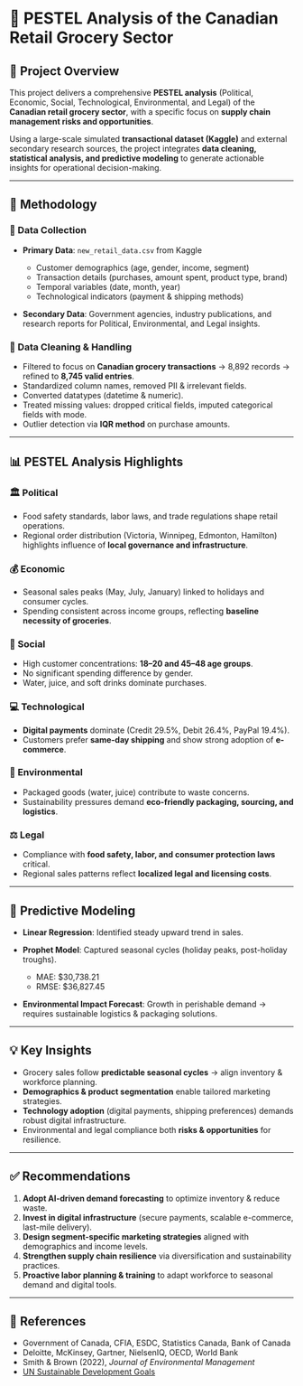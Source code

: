 # 🛒 PESTEL Analysis of the Canadian Retail Grocery Sector

## 📌 Project Overview

This project delivers a comprehensive **PESTEL analysis** (Political, Economic, Social, Technological, Environmental, and Legal) of the **Canadian retail grocery sector**, with a specific focus on **supply chain management risks and opportunities**.

Using a large-scale simulated **transactional dataset (Kaggle)** and external secondary research sources, the project integrates **data cleaning, statistical analysis, and predictive modeling** to generate actionable insights for operational decision-making.

---

## 📂 Methodology

### 🔹 Data Collection

* **Primary Data**: `new_retail_data.csv` from Kaggle

  * Customer demographics (age, gender, income, segment)
  * Transaction details (purchases, amount spent, product type, brand)
  * Temporal variables (date, month, year)
  * Technological indicators (payment & shipping methods)
* **Secondary Data**: Government agencies, industry publications, and research reports for Political, Environmental, and Legal insights.

### 🔹 Data Cleaning & Handling

* Filtered to focus on **Canadian grocery transactions** → 8,892 records → refined to **8,745 valid entries**.
* Standardized column names, removed PII & irrelevant fields.
* Converted datatypes (datetime & numeric).
* Treated missing values: dropped critical fields, imputed categorical fields with mode.
* Outlier detection via **IQR method** on purchase amounts.

---

## 📊 PESTEL Analysis Highlights

### 🏛 Political

* Food safety standards, labor laws, and trade regulations shape retail operations.
* Regional order distribution (Victoria, Winnipeg, Edmonton, Hamilton) highlights influence of **local governance and infrastructure**.

### 💰 Economic

* Seasonal sales peaks (May, July, January) linked to holidays and consumer cycles.
* Spending consistent across income groups, reflecting **baseline necessity of groceries**.

### 👥 Social

* High customer concentrations: **18–20 and 45–48 age groups**.
* No significant spending difference by gender.
* Water, juice, and soft drinks dominate purchases.

### 💻 Technological

* **Digital payments** dominate (Credit 29.5%, Debit 26.4%, PayPal 19.4%).
* Customers prefer **same-day shipping** and show strong adoption of **e-commerce**.

### 🌱 Environmental

* Packaged goods (water, juice) contribute to waste concerns.
* Sustainability pressures demand **eco-friendly packaging, sourcing, and logistics**.

### ⚖ Legal

* Compliance with **food safety, labor, and consumer protection laws** critical.
* Regional sales patterns reflect **localized legal and licensing costs**.

---

## 🔮 Predictive Modeling

* **Linear Regression**: Identified steady upward trend in sales.
* **Prophet Model**: Captured seasonal cycles (holiday peaks, post-holiday troughs).

  * MAE: \$30,738.21
  * RMSE: \$36,827.45
* **Environmental Impact Forecast**: Growth in perishable demand → requires sustainable logistics & packaging solutions.

---

## 💡 Key Insights

* Grocery sales follow **predictable seasonal cycles** → align inventory & workforce planning.
* **Demographics & product segmentation** enable tailored marketing strategies.
* **Technology adoption** (digital payments, shipping preferences) demands robust digital infrastructure.
* Environmental and legal compliance both **risks & opportunities** for resilience.

---

## ✅ Recommendations

1. **Adopt AI-driven demand forecasting** to optimize inventory & reduce waste.
2. **Invest in digital infrastructure** (secure payments, scalable e-commerce, last-mile delivery).
3. **Design segment-specific marketing strategies** aligned with demographics and income levels.
4. **Strengthen supply chain resilience** via diversification and sustainability practices.
5. **Proactive labor planning & training** to adapt workforce to seasonal demand and digital tools.

---

## 📖 References

* Government of Canada, CFIA, ESDC, Statistics Canada, Bank of Canada
* Deloitte, McKinsey, Gartner, NielsenIQ, OECD, World Bank
* Smith & Brown (2022), *Journal of Environmental Management*
* [UN Sustainable Development Goals](https://sdgs.un.org/goals)


